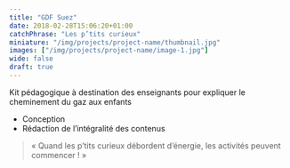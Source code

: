 ```yaml
---
title: "GDF Suez"
date: 2018-02-28T15:06:20+01:00
catchPhrase: "Les p’tits curieux"
miniature: "/img/projects/project-name/thumbnail.jpg"
images: ["/img/projects/project-name/image-1.jpg"]
wide: false
draft: true
---
```


Kit pédagogique à destination des enseignants pour expliquer le cheminement du
gaz aux enfants

- Conception
- Rédaction de l’intégralité des contenus

> « Quand les p’tits curieux débordent d’énergie, les activités peuvent commencer ! »
